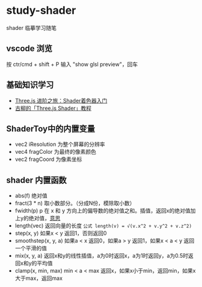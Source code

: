 # study-shader
shader 临摹学习随笔

## vscode 浏览
按 ctr/cmd + shift + P 输入 "show glsl preview"，回车

## 基础知识学习
* [Three.js 进阶之旅：Shader着色器入门](https://juejin.cn/post/7158032481302609950)
* [古柳的「Three.js Shader」教程](https://juejin.cn/column/7222305161368469541)


## ShaderToy中的内置变量

* vec2 iResolution 为整个屏幕的分辨率
* vec4 fragColor 为最终的像素颜色
* vec2 fragCoord 为像素坐标


## shader 内置函数

* abs(f) 绝对值
* fract(3 * n) 取小数部分。（分成N份，模除取小数）
* fwidth(p) p 在 x 和 y 方向上的偏导数的绝对值之和。插值，返回x的绝对值加上y的绝对值，[意思](https://www.zhihu.com/question/329521044)
* length(vec) 返回向量的长度 `公式 length(v) = √(v.x^2 + v.y^2 + v.z^2) `
* step(x, y) 如果x < y 返回1，否则返回0
* smoothstep(x, y, a) 如果a < x 返回0，如果a > y 返回1，如果x < a < y 返回一个平滑的值
* mix(x, y, a) 返回x和y的线性插值，a为0时返回x，a为1时返回y，a为0.5时返回x和y的平均值
* clamp(x, min, max) min < a < max 返回x，如果x小于min，返回min，如果x大于max，返回max